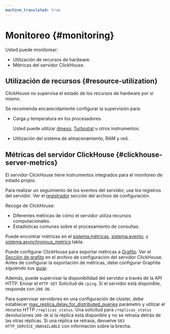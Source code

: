 ```yaml
---
machine_translated: true
---
```


# Monitoreo {#monitoring}

Usted puede monitorear:

-   Utilización de recursos de hardware.
-   Métricas del servidor ClickHouse.

## Utilización de recursos {#resource-utilization}

ClickHouse no supervisa el estado de los recursos de hardware por sí mismo.

Se recomienda encarecidamente configurar la supervisión para:

-   Carga y temperatura en los procesadores.

    Usted puede utilizar [dmesg](https://en.wikipedia.org/wiki/Dmesg), [Turbostat](https://www.linux.org/docs/man8/turbostat.html) u otros instrumentos.

-   Utilización del sistema de almacenamiento, RAM y red.

## Métricas del servidor ClickHouse {#clickhouse-server-metrics}

El servidor ClickHouse tiene instrumentos integrados para el monitoreo de estado propio.

Para realizar un seguimiento de los eventos del servidor, use los registros del servidor. Ver el [registrador](server_settings/settings.md#server_settings-logger) sección del archivo de configuración.

Recoge de ClickHouse:

-   Diferentes métricas de cómo el servidor utiliza recursos computacionales.
-   Estadísticas comunes sobre el procesamiento de consultas.

Puede encontrar métricas en el [sistema.métricas](system_tables.md#system_tables-metrics), [sistema.evento](system_tables.md#system_tables-events), y [sistema.asynchronous\_metrics](system_tables.md#system_tables-asynchronous_metrics) tabla.

Puede configurar ClickHouse para exportar métricas a [Grafito](https://github.com/graphite-project). Ver el [Sección de grafito](server_settings/settings.md#server_settings-graphite) en el archivo de configuración del servidor ClickHouse. Antes de configurar la exportación de métricas, debe configurar Graphite siguiendo sus [guiar](https://graphite.readthedocs.io/en/latest/install.html).

Además, puede supervisar la disponibilidad del servidor a través de la API HTTP. Enviar el `HTTP GET` Solicitud de `/ping`. Si el servidor está disponible, responde con `200 OK`.

Para supervisar servidores en una configuración de clúster, debe establecer [max\_replica\_delay\_for\_distributed\_queries](settings/settings.md#settings-max_replica_delay_for_distributed_queries) parámetro y utilizar el recurso HTTP `/replicas_status`. Una solicitud para `/replicas_status` devoluciones `200 OK` si la réplica está disponible y no se retrasa detrás de las otras réplicas. Si una réplica se retrasa, devuelve `503 HTTP_SERVICE_UNAVAILABLE` con información sobre la brecha.
